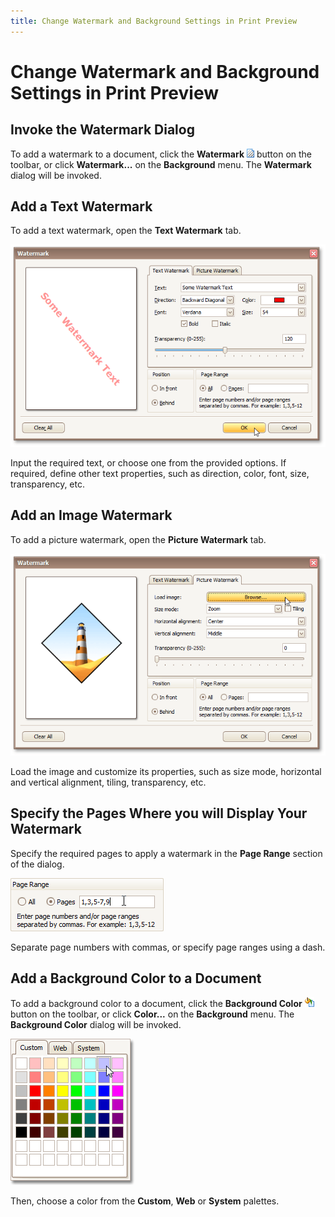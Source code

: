 ```yaml
---
title: Change Watermark and Background Settings in Print Preview
---
```

# Change Watermark and Background Settings in Print Preview
## Invoke the Watermark Dialog
To add a watermark to a document,  click the **Watermark** ![previewButtonWatermark](../../../../images/Img7281.png) button on the toolbar, or click **Watermark...** on the **Background** menu. The **Watermark** dialog will be invoked.

## Add a Text Watermark
To add a text watermark, open the **Text Watermark** tab.

![previewWatermarkDialogText](../../../../images/Img7302.png)

Input the required text, or choose one from the provided options. If required, define other text properties, such as direction, color, font, size, transparency, etc.

## Add an Image Watermark
To add a picture watermark, open the **Picture Watermark** tab.

![previewWatermarkDialogImage](../../../../images/Img7301.png)

Load the image and customize its properties, such as size mode, horizontal and vertical alignment, tiling, transparency, etc.

## Specify the Pages Where you will Display Your Watermark
Specify the required pages to apply a watermark in the **Page Range** section of the dialog.

![previewWatermarkPageRange](../../../../images/Img7306.png)

Separate page numbers with commas, or specify page ranges using a dash.

## Add a Background Color to a Document
To add a background color to a document, click the **Background Color** ![previewButtonBgColor](../../../../images/Img7280.png) button on the toolbar, or click **Color...** on the **Background** menu. The **Background Color** dialog will be invoked.

![previewBgColorDialog](../../../../images/Img7303.png)

Then, choose a color from the **Custom**, **Web** or **System** palettes.